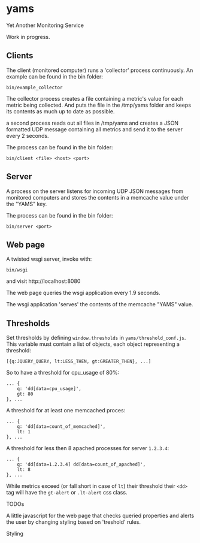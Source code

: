 yams
====

Yet Another Monitoring Service

Work in progress.

## Clients

The client (monitored computer) runs a 'collector' 
process continuously. An example can be found in the bin folder:

    bin/example_collector

The collector process creates a file
containing a metric's value for each metric being collected. And
puts the file in the /tmp/yams folder and keeps its contents as
much up to date as possible.

a second process reads out all files in /tmp/yams and
creates a JSON formatted UDP message containing all 
metrics and send it to the server every 2 seconds.

The process can be found in the bin folder:

    bin/client <file> <host> <port>

## Server

A process on the server listens for incoming UDP JSON messages from
monitored computers and stores the contents in
a memcache value under the "YAMS" key.

The process can be found in the bin folder:

    bin/server <port>

## Web page

A twisted wsgi server, invoke with:

    bin/wsgi

and visit http://localhost:8080

The web page queries the wsgi application every 1.9 seconds.

The wsgi application 'serves' the contents of the memcache "YAMS"
value.

## Thresholds

Set thresholds by defining `window.thresholds` in `yams/threshold_conf.js`. 
This variable must contain a list of objects, each object representing a threshold:

    [{q:JQUERY_QUERY, lt:LESS_THEN, gt:GREATER_THEN}, ...]
   
So to have a threshold for cpu_usage of 80%:

    ... {
	    q: 'dd[data=cpu_usage]',
	    gt: 80
    }, ...
    
A threshold for at least one memcached proces:

    ... {
	    q: 'dd[data=count_of_memcached]',
	    lt: 1
    }, ...

A threshold for less then 8 apached processes for server `1.2.3.4`:

    ... {
	    q: 'dd[data=1.2.3.4] dd[data=count_of_apached]',
	    lt: 8
    }, ...

While metrics exceed (or fall short in case of `lt`) their threshold 
their `<dd>` tag will have the `gt-alert` or `.lt-alert` css class. 

TODOs

A little javascript for the web page that checks queried properties
and alerts the user by changing styling based on 'treshold' rules.

Styling
